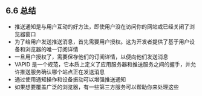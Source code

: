 ## 6.6 总结

* 推送通知是与用户互动的好方法，即使用户没在访问你的网站或已经关闭了浏览器窗口
* 为了给用户发送推送消息，首先需要用户授权。这为开发者提供了基于用户设备和浏览器的唯一订阅详情
* 一旦用户授权了，需要保存他们的订阅详情，以便向他们发送消息
* VAPID 是一个规范，它本质上定义了应用服务器和推送服务之间的握手，并允许推送服务确认哪个站点正在发送消息
* 通过使用通知操作和设备振动可以增强推送通知
* 如果想要覆盖广泛的浏览器，有一些第三方服务可以帮助你来处理这些